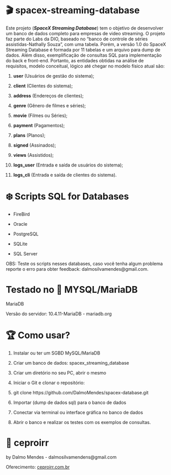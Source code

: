 # :clapper: spacex-streaming-database
<p>Este projeto (<strong><em>SpaceX Streaming Database</em></strong>) tem o objetivo de desenvolver um banco de dados completo para empresas de video streaming. O projeto faz parte do Labs da DIO, baseado no “banco de controle de séries assistidas-Nathally Souza”, com uma tabela. Porém, a versão 1.0 do SpaceX Streaming Database é formada por 11 tabelas e um arquivo para dump de dados. Além disso, exemplificação de consultas SQL para implementação do back e front-end.
Portanto, as entidades obtidas na análise de requisitos, modelo conceitual, lógico até chegar no modelo físico atual são:</p> 
<ol>
<li><p><strong>user</strong> (Usuários de gestão do sistema);</p></li>
<li><p><strong>client</strong> (Clientes do sistema);</p></li>
<li><p><strong>address</strong> (Endereços de clientes);</p></li>
<li><p><strong>genre</strong> (Gênero de filmes e séries);</p></li>
<li><p><strong>movie</strong> (Filmes ou Séries);</p></li>
<li><p><strong>payment</strong> (Pagamentos);</p></li>
<li><p><strong>plans</strong> (Planos);</p></li>
<li><p><strong>signed</strong> (Assinados);</p></li>
<li><p><strong>views</strong> (Assistidos);</p></li>
<li><p><strong>logs_user</strong> (Entrada e saída de usuários do sistema);</p></li>
<li><p><strong>logs_cli</strong> (Entrada e saída de clientes do sistema).</p></li>
</ol>

# :snowflake: Scripts SQL for Databases
<ul>
<li><p>FireBird</p></li>
<li><p>Oracle</p></li>
<li><p>PostgreSQL</p></li>
<li><p>SQLite</p></li>
<li><p>SQL Server</p></li>
</ul>

<p>OBS: Teste os scripts nesses databases, caso você tenha algum problema reporte o erro para obter feedback: dalmosilvamendes@gmail.com.</p>

# Testado no :dolphin: MYSQL/MariaDB
<p>MariaDB</p>
<p>Versão do servidor: 10.4.11-MariaDB - mariadb.org</p>

# :trophy: Como usar? 
<ol>
<li><p>Instalar ou ter um SGBD MySQL/MariaDB</p></li>
<li><p>Criar um banco de dados: spacex_streaming_database</p></li>
<li><p>Criar um diretório no seu PC, abrir o mesmo</p></li>
<li><p>Iniciar o Git e clonar o repositório:</p></li>
<li><p>git clone https://github.com/DalmoMendes/spacex-database.git</p></li>
<li><p>Importar (dump de dados sql) para o banco de dados</p></li>
<li><p>Conectar via terminal ou interface gráfica no banco de dados</p></li>
<li><p>Abrir o banco e realizar os testes com os exemplos de consultas.</p></li>
</ol>

# :rocket: ceproirr 
<p>by Dalmo Mendes - dalmosilvamendens@gmail.com</p>
<p>Oferecimento: <a href="https://ceproirr.com.br">ceproirr.com.br</a></p>
